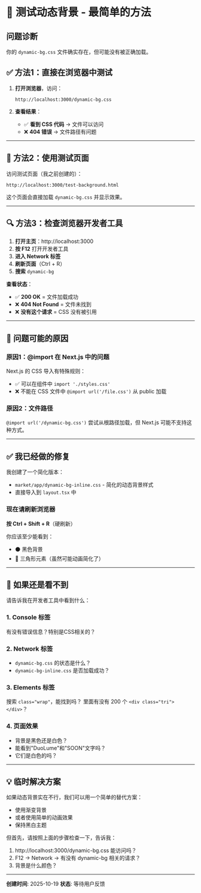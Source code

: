 # 🎨 测试动态背景 - 最简单的方法

## 问题诊断

你的 `dynamic-bg.css` 文件确实存在，但可能没有被正确加载。

## ✅ 方法1：直接在浏览器中测试

1. **打开浏览器**，访问：
   ```
   http://localhost:3000/dynamic-bg.css
   ```

2. **查看结果**：
   - ✅ **看到 CSS 代码** → 文件可以访问
   - ❌ **404 错误** → 文件路径有问题

---

## 🎯 方法2：使用测试页面

访问测试页面（我之前创建的）：
```
http://localhost:3000/test-background.html
```

这个页面会直接加载 `dynamic-bg.css` 并显示效果。

---

## 🔍 方法3：检查浏览器开发者工具

1. **打开主页**：http://localhost:3000
2. **按 F12** 打开开发者工具
3. **进入 Network 标签**
4. **刷新页面**（Ctrl + R）
5. **搜索** `dynamic-bg`

**查看状态**：
- ✅ **200 OK** = 文件加载成功
- ❌ **404 Not Found** = 文件未找到
- ❌ **没有这个请求** = CSS 没有被引用

---

## 🐛 问题可能的原因

### 原因1：@import 在 Next.js 中的问题

Next.js 的 CSS 导入有特殊规则：
- ✅ 可以在组件中 `import './styles.css'`
- ❌ 不能在 CSS 文件中 `@import url('/file.css')` 从 public 加载

### 原因2：文件路径

`@import url('/dynamic-bg.css')` 尝试从根路径加载，但 Next.js 可能不支持这种方式。

---

## ✅ 我已经做的修复

我创建了一个简化版本：
- `market/app/dynamic-bg-inline.css` - 简化的动态背景样式
- 直接导入到 `layout.tsx` 中

### 现在请刷新浏览器

**按 Ctrl + Shift + R**（硬刷新）

你应该至少能看到：
- ⚫ 黑色背景
- 🔺 三角形元素（虽然可能动画简化了）

---

## 🎨 如果还是看不到

请告诉我在开发者工具中看到什么：

### 1. Console 标签
有没有错误信息？特别是CSS相关的？

### 2. Network 标签
- `dynamic-bg.css` 的状态是什么？
- `dynamic-bg-inline.css` 是否加载成功？

### 3. Elements 标签
搜索 `class="wrap"`，能找到吗？
里面有没有 200 个 `<div class="tri"></div>`？

### 4. 页面效果
- 背景是黑色还是白色？
- 能看到"DuoLume"和"SOON"文字吗？
- 它们是白色的吗？

---

## 💡 临时解决方案

如果动态背景实在不行，我们可以用一个简单的替代方案：
- 使用渐变背景
- 或者使用简单的动画效果
- 保持黑白主题

但首先，请按照上面的步骤检查一下，告诉我：
1. http://localhost:3000/dynamic-bg.css 能访问吗？
2. F12 → Network → 有没有 dynamic-bg 相关的请求？
3. 背景是什么颜色？

---

**创建时间**: 2025-10-19
**状态**: 等待用户反馈

